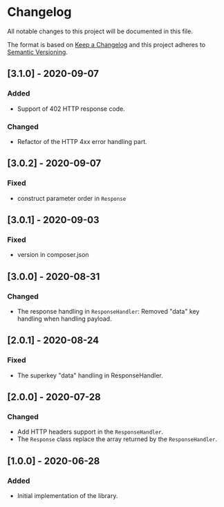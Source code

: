 # Changelog
All notable changes to this project will be documented in this file.

The format is based on [Keep a Changelog](http://keepachangelog.com/en/1.0.0/)
and this project adheres to [Semantic Versioning](http://semver.org/spec/v2.0.0.html).

## [3.1.0] - 2020-09-07
### Added
- Support of 402 HTTP response code.

### Changed
- Refactor of the HTTP 4xx error handling part.

## [3.0.2] - 2020-09-07
### Fixed
- construct parameter order in `Response`

## [3.0.1] - 2020-09-03
### Fixed
- version in composer.json

## [3.0.0] - 2020-08-31
### Changed
- The response handling in `ResponseHandler`: Removed "data" key handling when handling payload.

## [2.0.1] - 2020-08-24
### Fixed
- The superkey "data" handling in ResponseHandler.

## [2.0.0] - 2020-07-28
### Changed
- Add HTTP headers support in the `ResponseHandler`.
- The `Response` class replace the array returned by the `ResponseHandler`.

## [1.0.0] - 2020-06-28
### Added
- Initial implementation of the library.

